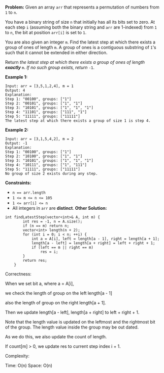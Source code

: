 **Problem:**
Given an array `arr` that represents a permutation of numbers from `1` to `n`.

You have a binary string of size `n` that initially has all its bits set to zero. At each step `i` (assuming both the binary string and `arr` are 1-indexed) from `1` to `n`, the bit at position `arr[i]` is set to `1`.

You are also given an integer `m`. Find the latest step at which there exists a group of ones of length `m`. A group of ones is a contiguous substring of `1`'s such that it cannot be extended in either direction.

Return *the latest step at which there exists a group of ones of length **exactly*** `m`. *If no such group exists, return* `-1`.

 

**Example 1:**

```
Input: arr = [3,5,1,2,4], m = 1
Output: 4
Explanation: 
Step 1: "00100", groups: ["1"]
Step 2: "00101", groups: ["1", "1"]
Step 3: "10101", groups: ["1", "1", "1"]
Step 4: "11101", groups: ["111", "1"]
Step 5: "11111", groups: ["11111"]
The latest step at which there exists a group of size 1 is step 4.
```

**Example 2:**

```
Input: arr = [3,1,5,4,2], m = 2
Output: -1
Explanation: 
Step 1: "00100", groups: ["1"]
Step 2: "10100", groups: ["1", "1"]
Step 3: "10101", groups: ["1", "1", "1"]
Step 4: "10111", groups: ["1", "111"]
Step 5: "11111", groups: ["11111"]
No group of size 2 exists during any step.
```

 

**Constraints:**

- `n == arr.length`
- `1 <= m <= n <= 105`
- `1 <= arr[i] <= n`
- All integers in `arr` are **distinct**.
**Other Solution:**
```
int findLatestStep(vector<int>& A, int m) {
        int res = -1, n = A.size();
        if (n == m) return n;
        vector<int> length(n + 2);
        for (int i = 0; i < n; ++i) {
            int a = A[i], left = length[a - 1], right = length[a + 1];
            length[a - left] = length[a + right] = left + right + 1;
            if (left == m || right == m)
                res = i;
        }
        return res;
    }
```
Correctness:


When we set bit a, where a = A[i],

we check the length of group on the left length[a - 1]

also the length of group on the right length[a + 1].

Then we update length[a - left], length[a + right] to left + right + 1.

Note that the length value is updated on the leftmost and the rightmost bit of the group.
The length value inside the group may be out dated.

As we do this, we also update the count of length.

If count[m] > 0, we update res to current step index i + 1.

Complexity:

Time: O(n)
Space: O(n)